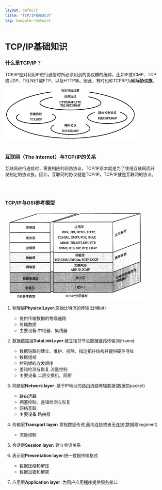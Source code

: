 ```yaml
---
layout: default
title: "TCP/IP基础知识"
tag: Computer-Network
---
```


# TCP/IP基础知识

### 什么是TCP/IP？

​TCP/IP是对利用IP进行通信时所必须用到的协议群的统称，比如IP或ICMP、TCP或UDP、TELNET或FTP、以及HTTP等。因此，有时也称TCP/IP为**网际协议族**。

<img src="../assets/img/diagram/20200608_tcpip.jpg" alt="TCP/IP协议族" style="zoom:50%;" />

<br>

<br>

### 互联网（The Internet）与TCP/IP的关系

​互联网进行通信时，需要相应的网路协议，TCP/IP原本就是为了使用互联网而开发制定的协议族。因此，互联网的协议就是TCP/IP，TCP/IP就是互联网的协议。

<br>

<br>

### TCP/IP与OSI参考模型

<img src="../assets/img/diagram/20200608_tcpip_model.jpg" alt="TCP/IP与OSI分层模型" style="zoom: 67%;" />

<br>

1. 物理层**PhysicalLayer**:原始比特流的传输(比特bit)

   + 提供传输数据的物理通路  
   + 传输数据 
   + 主要设备:中继器、集线器

2. 数据链路层**DataLinkLayer**:建立相邻节点数据链路传输(帧frame)

   + 数据链路的建立、维护、拆除、指定拓扑结构并提供硬件寻址
   + 数据组帧
   + 控制帧的收发顺序
   + 差错检测与恢复.流量控制
   + 主要设备:二层交换机、网桥

3. 网络层**Network layer** :基于IP地址的路由选路传输数据(数据包packet)

   + 路由选路
   + 拥塞控制、差错检测与恢复
   + 网络互联
   + 主要设备:路由器

4. 传输层**Transport layer:** 常规数据传递,面向连接或者无连接(数据段segment)

   + 流量控制

5. 会话层**Session layer:** 建立会话关系

6. 表示层**Presentation layer**:统一数据传输格式

   + 数据压缩和解压
   + 数据加密和解密

7. 应用层**Application layer** :为用户应用程序提供服务接口
